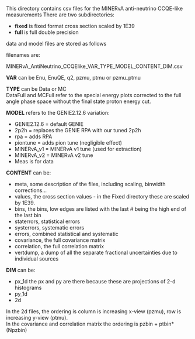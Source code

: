 This directory contains csv files for the MINERvA anti-neutrino CCQE-like measurements
There are two subdirectories:

- **fixed** is fixed format cross section scaled by 1E39
- **full** is full double precision

data and model files are stored as follows

filenames are:

MINERvA_AntiNeutrino_CCQElike_VAR_TYPE_MODEL_CONTENT_DIM.csv

**VAR** can be Enu, EnuQE, q2, pzmu, ptmu or pzmu_ptmu

**TYPE** can be Data or MC    
DataFull and MCFull refer to the special energy plots corrected to the full angle phase space without the final state proton energy cut. 

**MODEL** refers to the GENIE2.12.6 variation:

- GENIE2.12.6 = default GENIE
- 2p2h = replaces the GENIE RPA with our tuned 2p2h
- rpa = adds RPA
- piontune = adds pion tune (negligible  effect)
- MINERvA_v1 = MINERvA v1 tune (used for extraction)
- MINERvA_v2 = MINERvA v2 tune
- Meas is for data

**CONTENT** can be:

- meta, some description of the files, including scaling, binwidth corrections... 
- values, the cross section values - in the Fixed directory these are scaled by 1E39.
- bins, the bins, low edges are listed with the last # being the high end of the last bin 
- staterrors, statistical errors
- systerrors, systematic errors
- errors, combined statistical and systematic
- covariance, the full covariance matrix
- correlation, the full correlation matrix
- vertdump, a dump of all the separate fractional uncertainties due to individual sources

**DIM** can be:

- px_1d  the px and py are there because these are projections of 2-d histograms
- py_1d
- 2d  

In the 2d files, the ordering is column is increasing x-view (pzmu), row is increasing y-view (ptmu).    
In the covariance and correlation matrix the ordering is pzbin + ptbin*(Npzbin)
